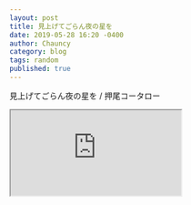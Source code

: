 ```yaml
---
layout: post
title: 見上げてごらん夜の星を
date: 2019-05-28 16:20 -0400
author: Chauncy
category: blog
tags: random
published: true
---
```


見上げてごらん夜の星を / 押尾コータロー
<div class="embed-responsive embed-responsive-16by9">
<iframe class="embed-responsive-item" src="https://www.youtube.com/embed/GwLKAOPHCbU"  allow="accelerometer; autoplay; encrypted-media; gyroscope; picture-in-picture" allowfullscreen></iframe>
</div>

<br>
